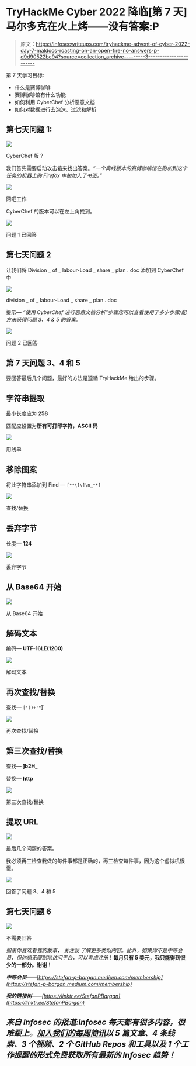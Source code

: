# TryHackMe Cyber 2022 降临[第 7 天]马尔多克在火上烤——没有答案:P

> 原文：<https://infosecwriteups.com/tryhackme-advent-of-cyber-2022-day-7-maldocs-roasting-on-an-open-fire-no-answers-p-d9d90522bc94?source=collection_archive---------3----------------------->

第 7 天学习目标:

*   什么是赛博咖啡
*   赛博咖啡馆有什么功能
*   如何利用 CyberChef 分析恶意文档
*   如何对数据进行去泡沫、过滤和解析

## 第七天问题 1:

![](img/739e81f076da6495503f1e7d908899aa.png)

CyberChef 版？

我们首先需要启动攻击箱来找出答案。*“一个离线版本的赛博咖啡馆在附加到这个任务的机器上的 Firefox 中被加入了书签。”*

![](img/fa25aad3f478570a92091e9905825c2d.png)

网吧工作

CyberChef 的版本可以在左上角找到。

![](img/5d8982fbe884379ecbd771d2683a2e0e.png)

问题 1 已回答

## 第七天问题 2

让我们将 Division _ of _ labour-Load _ share _ plan . doc 添加到 CyberChef 中

![](img/769a0fe36f21a69bd21121a91472b767.png)

division _ of _ labour-Load _ share _ plan . doc

提示— *“使用 CyberChef 进行恶意文档分析”步骤您可以查看使用了多少步骤/配方来获得问题 3、4 & 5 的答案。*

![](img/91c65600262d5f3b91aae9fba4cf9b14.png)

问题 2 已回答

## 第 7 天问题 3、4 和 5

要回答最后几个问题，最好的方法是遵循 TryHackMe 给出的步骤。

## **字符串提取**

最小长度应为 **258**

匹配应设置为**所有可打印字符，ASCII 码**

![](img/d05edeada38a679b36a0ddfc4c83be11.png)

用线串

## 移除图案

将此字符串添加到 Find — `[**\[\]\n_**]`

![](img/520920683b44bb7d78da4702c89912b4.png)

查找/替换

## 丢弃字节

长度— **124**

![](img/90436c28a530eb1a8badd6453c39391a.png)

丢弃字节

## 从 Base64 开始

![](img/ee5061c8cd9e2024253d73778d62bbdf.png)

从 Base64 开始

## 解码文本

编码— **UTF-16LE(1200)**

![](img/04696870be744687efac27c2695f4b24.png)

解码文本

## 再次查找/替换

查找— `['()+'"`]`

![](img/dd10c3394a974737d01d51e33bdd2757.png)

再次查找/替换

## 第三次查找/替换

查找— **]b2H_**

替换— **http**

![](img/9115f20fc8d254cbf814ec42f0348e27.png)

第三次查找/替换

## 提取 URL

![](img/1ea61ed6c8e308069cf578f8c2319b65.png)

最后几个问题的答案。

我必须再三检查我做的每件事都是正确的，再三检查每件事，因为这个虚拟机很慢。

![](img/d3ba95855e8cfab3b69f1bb8a86e745c.png)

回答了问题 3、4 和 5

## 第七天问题 6

![](img/8b827bfbe4d0fc31b701cc7c6d0dbcdd.png)

不需要回答

*如果你喜欢看我的故事，* [*关注我*](https://medium.com/@stefan-p-bargan) *了解更多类似内容。此外，如果你不是中等会员，但你想无限制地访问平台，可以考虑注册*[](https://stefan-p-bargan.medium.com/membership)**！每月只有 5 美元，我只能得到很少的一部分。谢谢！**

***中等会员**——[https://stefan-p-bargan.medium.com/membership](https://stefan-p-bargan.medium.com/membership)*

***我的链接树**——[https://linktr.ee/StefanPBargan](https://linktr.ee/StefanPBargan)*

## *来自 Infosec 的报道:Infosec 每天都有很多内容，很难跟上。[加入我们的每周简讯](https://weekly.infosecwriteups.com/)以 5 篇文章、4 条线索、3 个视频、2 个 GitHub Repos 和工具以及 1 个工作提醒的形式免费获取所有最新的 Infosec 趋势！*
